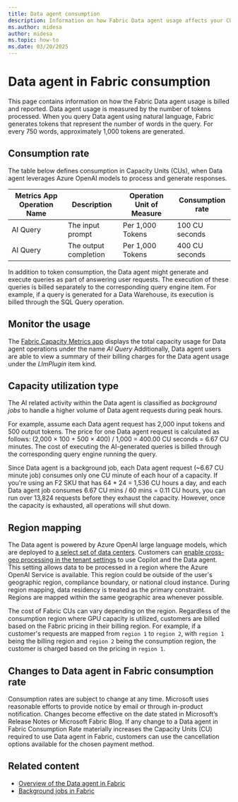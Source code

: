 ```yaml
---
title: Data agent consumption
description: Information on how Fabric Data agent usage affects your CU consumption.
ms.author: midesa
author: midesa
ms.topic: how-to
ms.date: 03/20/2025
---
```


# Data agent in Fabric consumption

This page contains information on how the Fabric Data agent usage is billed and reported. Data agent usage is measured by the number of tokens processed. When you query Data agent using natural language, Fabric generates tokens that represent the number of words in the query. For every 750 words, approximately 1,000 tokens are generated.

## Consumption rate
The table below defines consumption in Capacity Units (CUs), when Data agent leverages Azure OpenAI models to process and generate responses.

| **Metrics App Operation Name** | **Description** | **Operation Unit of Measure** | **Consumption rate** |
|---|---|---|---|
|AI Query |The input prompt |Per 1,000 Tokens |100 CU seconds|
|AI Query |The output completion |Per 1,000 Tokens|400 CU seconds|

In addition to token consumption, the Data agent might generate and execute queries as part of answering user requests. The execution of these queries is billed separately to the corresponding query engine item. For example, if a query is generated for a Data Warehouse, its execution is billed through the SQL Query operation.

## Monitor the usage  
The [Fabric Capacity Metrics app](../enterprise/metrics-app-compute-page.md) displays the total capacity usage for Data agent operations under the name *AI Query* Additionally, Data agent users are able to view a summary of their billing charges for the Data agent usage under the *LlmPlugin* item kind.

## Capacity utilization type 

The AI related activity within the Data agent is classified as *background jobs* to handle a higher volume of Data agent requests during peak hours.

For example, assume each Data agent request has 2,000 input tokens and 500 output tokens. The price for one Data agent request is calculated as follows: (2,000 × 100 + 500 × 400) / 1,000 = 400.00 CU seconds = 6.67 CU minutes. The cost of executing the AI-generated queries is billed through the corresponding query engine running the query.

Since Data agent is a background job, each Data agent request (~6.67 CU minute job) consumes only one CU minute of each hour of a capacity. If you're using an F2 SKU that has 64 * 24 = 1,536 CU hours a day, and each Data agent job consumes 6.67 CU mins / 60 mins = 0.11 CU hours, you can run over 13,824 requests before they exhaust the capacity. However, once the capacity is exhausted, all operations will shut down.

## Region mapping 

The Data agent is powered by Azure OpenAI large language models, which are deployed to [a select set of data centers](../data-science/ai-services/ai-services-overview.md#available-regions). Customers can [enable cross-geo processing in the tenant settings](../admin/service-admin-portal-copilot.md) to use Copilot and the Data agent. This setting allows data to be processed in a region where the Azure OpenAI Service is available. This region could be outside of the user's geographic region, compliance boundary, or national cloud instance. During region mapping, data residency is treated as the primary constraint. Regions are mapped within the same geographic area whenever possible.

The cost of Fabric CUs can vary depending on the region. Regardless of the consumption region where GPU capacity is utilized, customers are billed based on the Fabric pricing in their billing region. For example, if a customer's requests are mapped from `region 1` to `region 2`, with `region 1` being the billing region and `region 2` being the consumption region, the customer is charged based on the pricing in `region 1`.

## Changes to Data agent in Fabric consumption rate

Consumption rates are subject to change at any time. Microsoft uses reasonable efforts to provide notice by email or through in-product notification. Changes become effective on the date stated in Microsoft’s Release Notes or Microsoft Fabric Blog. If any change to a Data agent in Fabric Consumption Rate materially increases the Capacity Units (CU) required to use Data agent in Fabric, customers can use the cancellation options available for the chosen payment method.

## Related content

- [Overview of the Data agent in Fabric](../data-science/concept-data-agent.md)
- [Background jobs in Fabric](../enterprise/fabric-operations.md)

